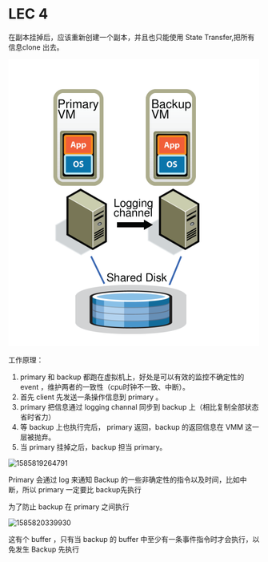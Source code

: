 # LEC 4

在副本挂掉后，应该重新创建一个副本，并且也只能使用 State Transfer,把所有信息clone 出去。

![1585819043778](https://raw.githubusercontent.com/Yang6149/typora-image/master/demo/202004/02/171724-851519.png)

工作原理：

1. primary 和 backup 都跑在虚拟机上，好处是可以有效的监控不确定性的 event ，维护两者的一致性（cpu时钟不一致、中断）。
2. 首先 client 先发送一条操作信息到 primary 。
3. primary 把信息通过 logging channal 同步到 backup 上（相比复制全部状态省时省力）
4. 等 backup 上也执行完后， primary 返回，backup 的返回信息在 VMM 这一层被抛弃。
5. 当 primary 挂掉之后，backup 担当 primary。

![1585819264791](C:\Users\hasaki\AppData\Roaming\Typora\typora-user-images\1585819264791.png)

Primary 会通过 log 来通知 Backup 的一些非确定性的指令以及时间，比如中断，所以 primary 一定要比 backup先执行

为了防止 backup 在 primary 之间执行

![1585820339930](C:\Users\hasaki\AppData\Roaming\Typora\typora-user-images\1585820339930.png)

这有个 buffer ，只有当 backup 的 buffer 中至少有一条事件指令时才会执行，以免发生 Backup 先执行